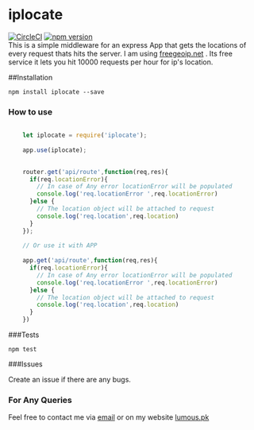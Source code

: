 # iplocate
[![CircleCI](https://circleci.com/gh/Rohail1/iplocate/tree/master.svg?style=svg)](https://circleci.com/gh/Rohail1/iplocate/tree/master)
[![npm version](https://badge.fury.io/js/iplocate.svg)](https://www.npmjs.com/package/iplocate)<br/>This is a simple middleware for an express App that gets the locations of every request thats hits the server. I am using [freegeoip.net](http://freegeoip.net/) .
Its free service it lets you hit 10000 requests per hour for ip's location. 

##Installation

`npm install iplocate --save`

### How to use

```javascript

    let iplocate = require('iplocate');
    
    app.use(iplocate);

        
    router.get('api/route',function(req,res){
      if(req.locationError){
        // In case of Any error locationError will be populated
        console.log('req.locationError ',req.locationError)
      }else {
        // The location object will be attached to request
        console.log('req.location',req.location)
      }
    });
    
    // Or use it with APP
    
    app.get('api/route',function(req,res){
      if(req.locationError){
        // In case of Any error locationError will be populated
        console.log('req.locationError ',req.locationError)
      }else {
        // The location object will be attached to request
        console.log('req.location',req.location)
      }
    })    

```
###Tests

  `npm test`

###Issues

Create an issue if there are any bugs. 


### For Any Queries

Feel free to contact me via [email](mailto:rohail@lumous.pk) or on my website [lumous.pk](http://lumous.pk)